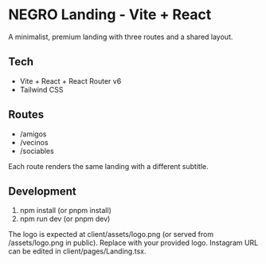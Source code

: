 # NEGRO Landing - Vite + React

A minimalist, premium landing with three routes and a shared layout.

## Tech
- Vite + React + React Router v6
- Tailwind CSS

## Routes
- /amigos
- /vecinos
- /sociables

Each route renders the same landing with a different subtitle.

## Development
1. npm install (or pnpm install)
2. npm run dev (or pnpm dev)

The logo is expected at client/assets/logo.png (or served from /assets/logo.png in public). Replace with your provided logo. Instagram URL can be edited in client/pages/Landing.tsx.
